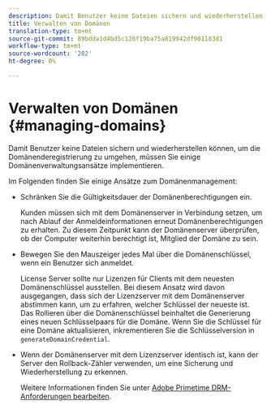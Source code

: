 ```yaml
---
description: Damit Benutzer keine Dateien sichern und wiederherstellen können, um die Domänenderegistrierung zu umgehen, müssen Sie einige Domänenverwaltungsansätze implementieren.
title: Verwalten von Domänen
translation-type: tm+mt
source-git-commit: 89bdda1d4bd5c126f19ba75a819942df901183d1
workflow-type: tm+mt
source-wordcount: '202'
ht-degree: 0%

---
```



# Verwalten von Domänen {#managing-domains}

Damit Benutzer keine Dateien sichern und wiederherstellen können, um die Domänenderegistrierung zu umgehen, müssen Sie einige Domänenverwaltungsansätze implementieren.

Im Folgenden finden Sie einige Ansätze zum Domänenmanagement:

* Schränken Sie die Gültigkeitsdauer der Domänenberechtigungen ein.

   Kunden müssen sich mit dem Domänenserver in Verbindung setzen, um nach Ablauf der Anmeldeinformationen erneut Domänenberechtigungen zu erhalten. Zu diesem Zeitpunkt kann der Domänenserver überprüfen, ob der Computer weiterhin berechtigt ist, Mitglied der Domäne zu sein.
* Bewegen Sie den Mauszeiger jedes Mal über die Domänenschlüssel, wenn ein Benutzer sich anmeldet.

   License Server sollte nur Lizenzen für Clients mit dem neuesten Domänenschlüssel ausstellen. Bei diesem Ansatz wird davon ausgegangen, dass sich der Lizenzserver mit dem Domänenserver abstimmen kann, um zu erfahren, welcher Schlüssel der neueste ist. Das Rollieren über die Domänenschlüssel beinhaltet die Generierung eines neuen Schlüsselpaars für die Domäne. Wenn Sie die Schlüssel für eine Domäne aktualisieren, inkrementieren Sie die Schlüsselversion in `generateDomainCredential`.
* Wenn der Domänenserver mit dem Lizenzserver identisch ist, kann der Server den Rollback-Zähler verwenden, um eine Sicherung und Wiederherstellung zu erkennen.

   Weitere Informationen finden Sie unter [Adobe Primetime DRM-Anforderungen bearbeiten](../../protecting-content/implementing-the-license-server/processing-drm-requests.md).


